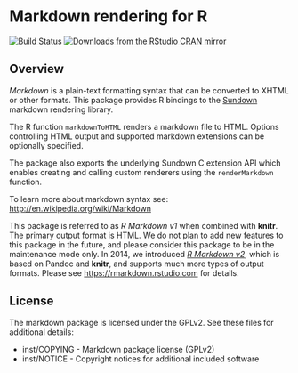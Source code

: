 Markdown rendering for R
=============================================================================

[![Build Status](https://travis-ci.org/rstudio/markdown.svg)](https://travis-ci.org/rstudio/markdown)
[![Downloads from the RStudio CRAN mirror](https://cranlogs.r-pkg.org/badges/markdown)](https://cran.r-project.org/package=markdown)

Overview
-----------------------------------------------------------------------------

*Markdown* is a plain-text formatting syntax that can be converted
to XHTML or other formats. This package provides R bindings to the
[Sundown](https://github.com/vmg/sundown) markdown rendering library.

The R function `markdownToHTML` renders a markdown file to HTML. Options
controlling HTML output and supported markdown extensions can be optionally
specified.

The package also exports the underlying Sundown C extension API which
enables creating and calling custom renderers using the `renderMarkdown`
function.

To learn more about markdown syntax see: <http://en.wikipedia.org/wiki/Markdown>

This package is referred to as _R Markdown v1_ when combined with **knitr**. The primary output format is HTML. We do not plan to add new features to this package in the future, and please consider this package to be in the maintenance mode only. In 2014, we introduced [_R Markdown v2_](http://blog.rstudio.org/2014/06/18/r-markdown-v2/), which is based on Pandoc and **knitr**, and supports much more types of output formats. Please see https://rmarkdown.rstudio.com for details.

License
-----------------------------------------------------------------------------

The markdown package is licensed under the GPLv2. See these files for
additional details:

- inst/COPYING - Markdown package license (GPLv2)
- inst/NOTICE  - Copyright notices for additional included software
